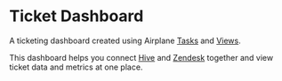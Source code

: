 # Ticket Dashboard

A ticketing dashboard created using Airplane [Tasks](https://docs.airplane.dev/tasks/overview) and [Views](https://docs.airplane.dev/views/overview).

This dashboard helps you connect [Hive](https://hive.com/) and [Zendesk](https://www.zendesk.com/in/) together and view ticket data and metrics at one place.
